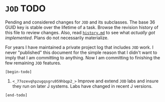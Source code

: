 `JOD` TODO
==========

Pending and considered changes for `JOD` and its subclasses. 
The base 36 GUID key is stable over the lifetime of a task. 
Browse the revision history of this file to review changes. 
Also, read [`history.md`](https://github.com/bakerjd99/jod/blob/master/jod/history.md) 
to see what *actually got implemented*. Plans do not necessarily materialize.

For years I have maintained a private project log that includes
`JOD` work. I never "published" this document for the simple reason
that I didn't want to imply that I am committing to anything. Now I am committing
to finishing the few remaining `JOD` features. 

`[begin-todo]`

1. `<_77ozevqhpzugqsgru959hbqp2_>` Improve and extend `JOD` labs and insure they run on later J systems. Labs
   have changed in recent J versions.

`[end-todo]`
